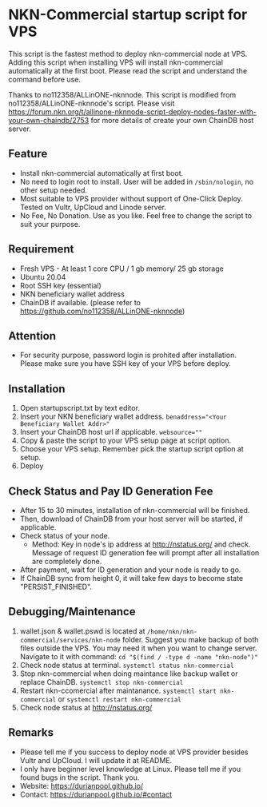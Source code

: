 # NKN-Commercial startup script for VPS

This script is the fastest method to deploy nkn-commercial node at VPS. 
Adding this script when installing VPS will install nkn-commercial automatically at the first boot.
Please read the script and understand the command before use.

Thanks to no112358/ALLinONE-nknnode. This script is modified from no112358/ALLinONE-nknnode's script.
Please visit https://forum.nkn.org/t/allinone-nknnode-script-deploy-nodes-faster-with-your-own-chaindb/2753 for more details of create your own ChainDB host server. 

## Feature
- Install nkn-commercial automatically at first boot. 
- No need to login root to install. User will be added in `/sbin/nologin`, no other setup needed.
- Most suitable to VPS provider without support of One-Click Deploy. Tested on Vultr, UpCloud and Linode server.
- No Fee, No Donation.  Use as you like. Feel free to change the script to suit your purpose. 

## Requirement
- Fresh VPS - At least 1 core CPU / 1 gb memory/ 25 gb storage
- Ubuntu 20.04
- Root SSH key (essential)
- NKN beneficiary wallet address
- ChainDB if available. (please refer to https://github.com/no112358/ALLinONE-nknnode)

## Attention
- For security purpose, password login is prohited after installation. Please make sure you have SSH key of your VPS before deploy. 

## Installation
1. Open startupscript.txt by text editor. 
2. Insert your NKN beneficiary wallet address. `benaddress="<Your Beneficiary Wallet Addr>"`
3. Insert your ChainDB host url if applicable. `websource=""`
4. Copy & paste the script to your VPS setup page at script option.
5. Choose your VPS setup. Remember pick the startup script option at setup.
6. Deploy

## Check Status and Pay ID Generation Fee
- After 15 to 30  minutes, installation of nkn-commercial will be finished. 
- Then, download of ChainDB from your host server will be started, if applicable. 
- Check status of your node.
   - Method: Key in node's ip address at http://nstatus.org/ and check. Message of request ID generation fee will prompt after all installation are completely done.
- After payment,  wait for ID generation and your node is ready to go.
- If ChainDB sync from height 0, it will take few days to become state "PERSIST_FINISHED".

## Debugging/Maintenance
1. wallet.json & wallet.pswd is located at `/home/nkn/nkn-commercial/services/nkn-node` folder. Suggest you make backup of both files outside the VPS. You may need it when you want to change server. Navigate to it with command: `cd "$(find / -type d -name "nkn-node")"`
2. Check node status at terminal. `systemctl status nkn-commercial`
3. Stop nkn-commercial when doing maintance like backup wallet or replace ChainDB. `systemctl stop nkn-commercial`
4. Restart nkn-ccomercial after maintanance. `systemctl start nkn-commercial` or `systemctl restart nkn-commercial`
5. Check node status at http://nstatus.org/

## Remarks
- Please tell me if you success to deploy node at VPS provider besides Vultr and UpCloud. I will update it at README.
- I only have beginner level knowledge at Linux. Please tell me if you found bugs in the script. Thank you. 
- Website: https://durianpool.github.io/
- Contact: https://durianpool.github.io/#contact
